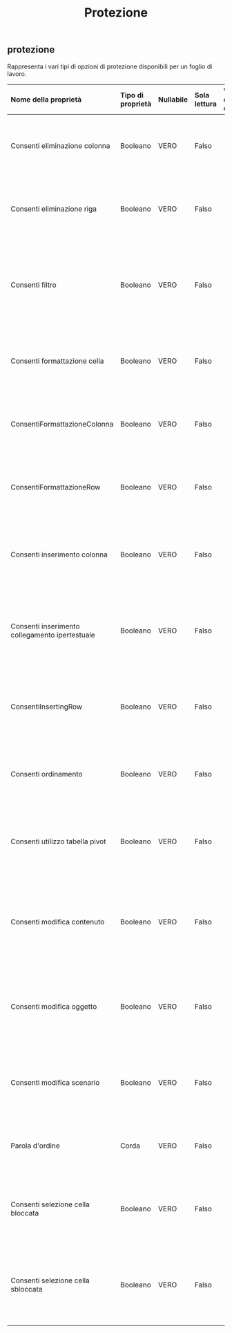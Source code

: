 ﻿---
title: Protezione
second_title: Aspose.Cells Cloud Documen
type: docs
url: /it/specification/model/protection/
description: "Aspose.Cells Specifica modello Cloud: Protezione. Gestisci facilmente Excel e altri fogli di calcolo con funzionalità come apertura, generazione, modifica, divisione, unione, confronto e conversione"
weight: 50
---
## **protezione**

 Rappresenta i vari tipi di opzioni di protezione disponibili per un foglio di lavoro.

| Nome della proprietà| Tipo di proprietà| Nullabile| Sola lettura| Valore di default| Descrizione|
|:- |:- |:- |:- |:- |:- |
| Consenti eliminazione colonna| Booleano| VERO| Falso|| Indica se è consentita l'eliminazione di colonne su un foglio di lavoro protetto.|
| Consenti eliminazione riga| Booleano| VERO| Falso|| Indica se è consentita l'eliminazione di righe su un foglio di lavoro protetto.|
| Consenti filtro| Booleano| VERO| Falso|| Indica se all'utente è consentito utilizzare un filtro automatico creato prima della protezione del foglio.|
| Consenti formattazione cella| Booleano| VERO| Falso|| Indica se la formattazione delle celle è consentita su un foglio di lavoro protetto.|
| ConsentiFormattazioneColonna| Booleano| VERO| Falso|| Indica se la formattazione delle colonne è consentita su un foglio di lavoro protetto|
| ConsentiFormattazioneRow| Booleano| VERO| Falso|| Indica se la formattazione delle righe è consentita su un foglio di lavoro protetto|
| Consenti inserimento colonna| Booleano| VERO| Falso||Rappresenta se è consentito l'inserimento di colonne su un foglio di lavoro protetto|
| Consenti inserimento collegamento ipertestuale| Booleano| VERO| Falso|| Indica se è consentito l'inserimento di collegamenti ipertestuali su un foglio di lavoro protetto|
| ConsentiInsertingRow| Booleano| VERO| Falso|| Rappresenta se è consentito l'inserimento di righe su un foglio di lavoro protetto|
| Consenti ordinamento| Booleano| VERO| Falso|| Indica se l'opzione di ordinamento è consentita su un foglio di lavoro protetto.|
| Consenti utilizzo tabella pivot| Booleano| VERO| Falso|| Indica se all'utente è consentito manipolare le tabelle pivot su un foglio di lavoro protetto.|
| Consenti modifica contenuto| Booleano| VERO| Falso|| Indica se all'utente è consentito modificare il contenuto delle celle bloccate su un foglio di lavoro protetto.|
| Consenti modifica oggetto| Booleano| VERO| Falso|| Indica se all'utente è consentito manipolare gli oggetti del disegno su un foglio di lavoro protetto.|
| Consenti modifica scenario| Booleano| VERO| Falso|| Indica se all'utente è consentito modificare gli scenari su un foglio di lavoro protetto.|
| Parola d'ordine| Corda| VERO| Falso|| Rappresenta la password per proteggere il foglio di lavoro.|
| Consenti selezione cella bloccata| Booleano| VERO| Falso||Indica se all'utente è consentito selezionare celle bloccate su un foglio di lavoro protetto.|
| Consenti selezione cella sbloccata| Booleano| VERO| Falso|| Indica se all'utente è consentito selezionare celle sbloccate su un foglio di lavoro protetto.|

